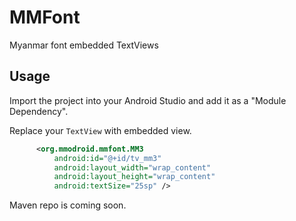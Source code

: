 MMFont
======

Myanmar font embedded TextViews


Usage
-----
Import the project into your Android Studio and add it as a "Module Dependency".

Replace your `TextView` with embedded view.

```xml
      <org.mmodroid.mmfont.MM3
          android:id="@+id/tv_mm3"
          android:layout_width="wrap_content"
          android:layout_height="wrap_content"
          android:textSize="25sp" />
```

Maven repo is coming soon.
